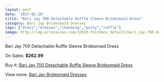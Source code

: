 ```yaml
---
layout: post
date: '2017-02-20'
title: "Bari Jay 700 Detachable Ruffle Sleeve Bridesmaid Dress"
category: Bari Jay Bridesmaid Dresses
tags: ["dress","dresses","charming","party","ruffle"]
image: http://img.princessan.com/32633-thickbox_default/bari-jay-700-detachable-ruffle-sleeve-bridesmaid-dress.jpg
---
```

Bari Jay 700 Detachable Ruffle Sleeve Bridesmaid Dress

On Sales: **$262.99**
<a href="https://www.princessan.com/en/14979-bari-jay-700-detachable-ruffle-sleeve-bridesmaid-dress.html"><amp-img layout="responsive" width="600" height="600" src="//img.princessan.com/32633-thickbox_default/bari-jay-700-detachable-ruffle-sleeve-bridesmaid-dress.jpg" alt="Bari Jay 700 Detachable Ruffle Sleeve Bridesmaid Dress 0" /></a>

Buy it: [Bari Jay 700 Detachable Ruffle Sleeve Bridesmaid Dress](https://www.princessan.com/en/14979-bari-jay-700-detachable-ruffle-sleeve-bridesmaid-dress.html "Bari Jay 700 Detachable Ruffle Sleeve Bridesmaid Dress")

View more: [Bari Jay Bridesmaid Dresses](https://www.princessan.com/en/109- "Bari Jay Bridesmaid Dresses")